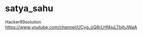 # satya_sahu
Hacker99solution                                                https://www.youtube.com/channel/UCyg_oQ8rLHf4iuLTbjhJWaA
